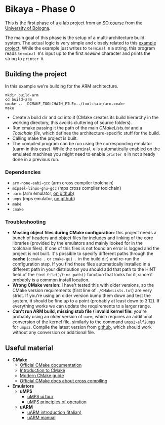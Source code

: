 # Bikaya - Phase 0

This is the first phase of a a lab project from an [SO course](http://www.cs.unibo.it/~renzo/so/) from the [University of Bologna](https://www.unibo.it/en).

The main goal of this phase is the setup of a multi-architecture build system. The actual logic is very 
simple and closely related to this [example project](https://github.com/Maldus512/umps_uarm_hello_world/tree/example).
While the example just writes to `terminal 0` a string, this program reads `terminal 0`'s input up to the first *newline* character
and prints the string to `printer 0`.

## Building the project
In this example we're building for the ARM architecture.

    mkdir build-arm
    cd build-arm
    cmake .. -DCMAKE_TOOLCHAIN_FILE=../toolchain/arm.cmake
    make
    
- Create a build dir and cd into it (CMake creates its build hierarchy in the working directory, this avoids cluttering of source folders).
- Run cmake passing it the path of the main *CMakeLists.txt* and a *Toolchain file*, which defines the architecture-specific stuff for the build.
- Calling make the project is built.
- The compiled program can be run using the corresponding emulator (uarm in this case). While the `terminal 0` is automatically
enabled on the emulated machines you might need to enable `printer 0` in not already done in a previous run.

### Dependencies
- `arm-none-eabi-gcc` (arm cross compiler toolchain)
- `mipsel-linux-gnu-gcc` (mps cross compiler toolchain)
- `uarm` (arm emulator, [on github](https://github.com/mellotanica/uARM))
- `umps` (mps emulator, [on github](https://github.com/tjonjic/umps))
- `make`
- `cmake`

### Troubleshooting
- **Missing object files during CMake configuration**: this project needs a bunch of headers and object files for includes and linking
of the core libraries (provided by the emulators and mainly looked for in the toolchain files).
If one of this files is not found an error is logged and the project is not built.
It's possible to specify different paths through the **cache** (`ccmake .` or `cmake-gui .` in the build dir) 
and re-run the configuration step. 
If you find those files automatically installed in a different path in your distribution
you should add that path to the HINT field of the `find_file()`/`find_path()` function that looks for it,
since it probably is a common install location. 
- **Wrong CMake version**: I have't tested this with older versions, so the CMake version requirements (first line of `./CMakeLists.txt`) are very strict.
If you're using an older version bump them down and test the system, it should be fine up to a point (probably at least down to 3.12).
If everything works we can update the requirements to a larger range.
- **Can't run ARM build, missing stub file / invalid kernel file**: you're probably using an older version of `uarm`, which requires an 
additional conversion of the kernel file, similarly to the command `umps2-elf2umps` for `umps2`.
Compile the latest version from [github](https://github.com/mellotanica/uARM), which should work without any conversion or additional file.

## Useful material
- **CMake**
    - [Official CMake documentation](https://cmake.org/cmake/help/v3.16/)
    - [Introduction to CMake](http://www2.informatik.uni-freiburg.de/~jakobro/files/cmake-an-introduction.pdf)
    - [Modern CMake guide](https://cliutils.gitlab.io/modern-cmake/)
    - [Official CMake docs about cross compiling](https://cmake.org/cmake/help/v3.16/manual/cmake-toolchains.7.html)
- **Emulators**
    - **uMPS**
        - [uMPS ui tour](http://www.cs.unibo.it/~renzo/so/umps2/umps2-ui-tour.pdf)
        - [uMPS principles of operation](http://www.cs.unibo.it/~renzo/so/princOfOperations.pdf)
    - **uARM**
        - [uARM introduction (italian)](http://mellotanica.github.io/uARM/uarm_intro.pdf)
        - [uARM manual](https://github.com/mellotanica/uARM/blob/doc/manual/manual.pdf)
